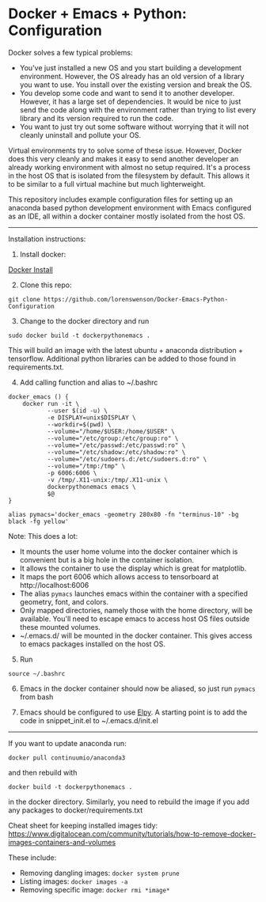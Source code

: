 # Docker + Emacs + Python: Configuration

Docker solves a few typical problems:

* You've just installed a new OS and you start building a development environment.  However, the OS already has an old version of a library you want to use.  You install over the existing version and break the OS.  
* You develop some code and want to send it to another developer.  However, it has a large set of dependencies.  It would be nice to just send the code along with the environment rather than trying to list every library and its version required to run the code.
* You want to just try out some software without worrying that it will not cleanly uninstall and pollute your OS.

Virtual environments try to solve some of these issue.  However, Docker does this very cleanly and makes it easy to send another developer an already working environment with almost no setup required.  It's a process in the host OS that is isolated from the filesystem by default.  This allows it to be similar to a full virtual machine but much lighterweight.

This repository includes example configuration files for setting up an anaconda based python development environment with Emacs configured as an IDE, all within a docker container mostly isolated from the host OS.

-----

Installation instructions:

1) Install docker: 

[Docker Install](https://docs.docker.com/install/linux/docker-ce/ubuntu/)

2) Clone this repo:

`git clone https://github.com/lorenswenson/Docker-Emacs-Python-Configuration`

3) Change to the docker directory and run

`sudo docker build -t dockerpythonemacs .`

This will build an image with the latest ubuntu + anaconda distribution + tensorflow.
Additional python libraries can be added to those found in requirements.txt.

4) Add calling function and alias to ~/.bashrc

```
docker_emacs () {
    docker run -it \
           --user $(id -u) \
           -e DISPLAY=unix$DISPLAY \
           --workdir=$(pwd) \
           --volume="/home/$USER:/home/$USER" \
           --volume="/etc/group:/etc/group:ro" \
           --volume="/etc/passwd:/etc/passwd:ro" \
           --volume="/etc/shadow:/etc/shadow:ro" \
           --volume="/etc/sudoers.d:/etc/sudoers.d:ro" \
           --volume="/tmp:/tmp" \
           -p 6006:6006 \
           -v /tmp/.X11-unix:/tmp/.X11-unix \
           dockerpythonemacs emacs \
           $@
}

alias pymacs='docker_emacs -geometry 280x80 -fn "terminus-10" -bg black -fg yellow'
```

Note: This does a lot:
* It mounts the user home volume into the docker container which is convenient but is a big hole in the container isolation.
* It allows the container to use the display which is great for matplotlib.
* It maps the port 6006 which allows access to tensorboard at http://localhost:6006
* The alias `pymacs` launches emacs within the container with a specified geometry, font, and colors.
* Only mapped directories, namely those with the home directory, will be available.  You'll need to escape emacs to access host OS files outside these mounted volumes.
* ~/.emacs.d/ will be mounted in the docker container.  This gives access to emacs packages installed on the host OS.

5) Run

`source ~/.bashrc`

6) Emacs in the docker container should now be aliased, so just run `pymacs` from bash

7) Emacs should be configured to use [Elpy](https://github.com/jorgenschaefer/elpy/wiki).  A starting point is to add the code in snippet_init.el to ~/.emacs.d/init.el

-----

If you want to update anaconda run:

`docker pull continuumio/anaconda3`

and then rebuild with

`docker build -t dockerpythonemacs .`

in the docker directory.  Similarly, you need to rebuild the image if you add any packages to docker/requirements.txt

Cheat sheet for keeping installed images tidy: https://www.digitalocean.com/community/tutorials/how-to-remove-docker-images-containers-and-volumes

These include:

* Removing dangling images: `docker system prune`
* Listing images:           `docker images -a`
* Removing specific image:  `docker rmi *image*`



